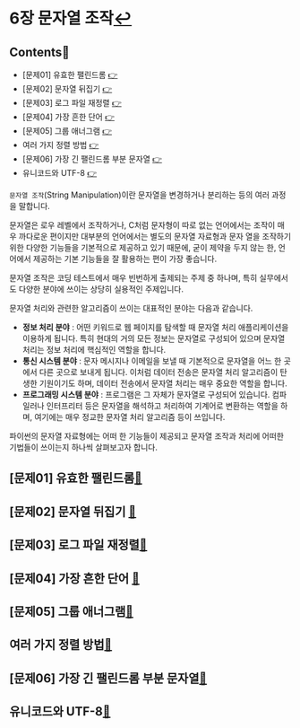 # 6장 문자열 조작[↩](../python_algorithm_interview)

## Contents📑<a id="contents"></a>

* [문제01] 유효한 팰린드롬 [👉](#6_1)
* [문제02] 문자열 뒤집기 [👉](#6_2)
* [문제03] 로그 파일 재정렬 [👉](#6_3)
* [문제04] 가장 흔한 단어 [👉](#6_4)
* [문제05] 그룹 애너그램 [👉](#6_5)
* 여러 가지 정렬 방법 [👉](#6_6)
* [문제06] 가장 긴 팰린드롬 부분 문자열 [👉](#6_7)
* 유니코드와 UTF-8 [👉](#6_8)

 `문자열 조작`(String Manipulation)이란 문자열을 변경하거나 분리하는 등의 여러 과정을 말합니다.

 문자열은 로우 레벨에서 조작하거나, C처럼 문자형이 따로 없는 언어에서는 조작이 매우 까다로운 편이지만 대부분의 언어에서는 별도의 문자열 자료형과 문자 열을 조작하기 위한 다양한 기능들을 기본적으로 제공하고 있기 때문에, 굳이 제약을 두지 않는 한, 언어에서 제공하는 기본 기능들을 잘 활용하는 편이 가장 좋습니다.

 문자열 조작은 코딩 테스트에서 매우 빈번하게 출제되는 주제 중 하나며, 특히 실무에서도 다양한 분야에 쓰이는 상당히 실용적인 주제입니다.

문자열 처리와 관련한 알고리즘이 쓰이는 대표적인 분야는 다음과 같습니다.

* **정보 처리 분야** : 어떤 키워드로 웹 페이지를 탐색할 때 문자열 처리 애플리케이션을 이용하게 됩니다. 특히 현대의 거의 모든 정보는 문자열로 구성되어 있으며 문자열처리는 정보 처리에 핵심적인 역할을 합니다.
* **통신 시스템 분야** : 문자 메시지나 이메일을 보낼 때 기본적으로 문자열을 어느 한 곳에서 다른 곳으로 보내게 됩니다. 이처럼 데이터 전송은 문자열 처리 알고리즘이 탄 생한 기원이기도 하며, 데이터 전송에서 문자열 처리는 매우 중요한 역할을 합니다.
* **프로그래밍 시스템 분야** : 프로그램은 그 자체가 문자열로 구성되어 있습니다. 컴파일러나 인터프리터 등은 문자열을 해석하고 처리하여 기계어로 변환하는 역할을 하며, 여기에는 매우 정교한 문자열 처리 알고리즘 등이 쓰입니다.

 파이썬의 문자열 자료형에는 어떠 한 기능들이 제공되고 문자열 조작과 처리에 어떠한 기법들이 쓰이는지 하나씩 살펴보고자 합니다.

## [문제01] 유효한 팰린드롬[📑](#contents)<a id="6_1"></a>



## [문제02] 문자열 뒤집기 [📑](#contents)<a id="6_2"></a>

## [문제03] 로그 파일 재정렬[📑](#contents)<a id="6_3"></a>

## [문제04] 가장 흔한 단어 [📑](#contents)<a id="6_4"></a>

## [문제05] 그룹 애너그램[📑](#contents)<a id="6_5"></a>

## 여러 가지 정렬 방법[📑](#contents)<a id="6_6"></a>

## [문제06] 가장 긴 팰린드롬 부분 문자열[📑](#contents)<a id="6_7"></a>

## 유니코드와 UTF-8[📑](#contents)<a id="6_8"></a>

